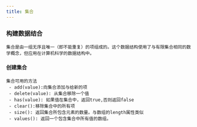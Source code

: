```yaml
---
title: 集合
---
```


### 构建数据结合
    集合是由一组无序且唯一（即不能重复）的项组成的。这个数据结构使用了与有限集合相同的数学概念，但应用在计算机科学的数据结构中。

####  创建集合
    集合可用的方法
     - add(value):向集合添加与给新的项
     - delete(value): 从集合移除一个值
     - has(value): 如果值在集合中，返回true,否则返回false
     - clear():移除集合中的所有项
     - size(): 返回集合所包含元素的数量。与数组的length属性类似
     - values(): 返回一个包含集合中所有值的数组。



